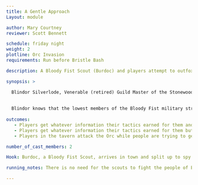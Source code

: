 ```yaml
---
title: A Gentle Approach 
Layout: module

author: Mary Courtney
reviewer: Scott Bennett

schedule: friday night
weight: 2
plotline: Orc Invasion
requirements: Run before Bristle Bash

description: A Bloody Fist Scout (Burdoc) and players attempt to outfox one another and gather intelligence about the coming confrontations.

synopsis: > 

  Blindor Silverlode, Venerable (retired) Guild Master of the Stonewood Woodcutters Guild and younger sister of "Granny" (Family Recipes Plotline), has just returned from Rockshire, and is deeply concerned. While there, evidence of possible damage coming to the Stonewood forest was recovered from a temporal anomaly, and she believes the Orc aggression may be a sign that the Morumbrians, an ancient enemy, was not fully defeated. She is also terribly worried that the town and adventurers are not prepared for what the Orcs have planned for them.
  
  
  Blindor knows that the lowest members of the Bloody Fist military structure, the Scouts, are regularly sent out to gather intelligence and are likely to be skulking around the town. She will go to the tavern and encourage a few stealthy adventurers to locate one of these Orcs and "convince" them to come back to the tavern for a drink with the "subjugated" townsfolk. Burdoc will be skulking about outside, for the players to find. The details of the informaiton gathering are collected in the section "Cat and Mouse"
  
outcomes: 
   - Players get whatever information their tactics earned for them and let Burdoc leave to join with the approaching Orcs. If they do this they may be able to make use of their connection to Burdoc again someday
   - Players get whatever information their tactics earned for them but attack Burdoc who will either escape to join the approaching Orcs or be taken down and killed. In this case, they will never see Burdoc again.
   - Players in the tavern attack the Orc while people are trying to get information and the players let them do so. Burdoc escapes or is dead and goes to resurrect. No information obtained or only what was obtained before the attack. Players will never see Burdoc again.

number_of_cast_members: 2

Hook: Burdoc, a Bloody Fist Scout, arrives in town and split up to spy and learn. Blindor Silverlode enlists aid of players to lure a him into the tavern and get them into a state where they might divulge useful information.

running_notes: There is no need for the scouts to fight the people of Elysia. They must rather discover a picture of the people that they hope to subjugate.

---
```


